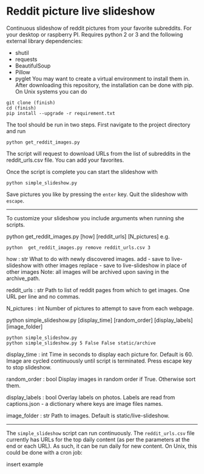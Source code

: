# Reddit picture live slideshow

Continuous slideshow of reddit pictures from your favorite subreddits. For your desktop or raspberry PI. Requires python 2 or 3 and the following external library dependencies:
 - shutil
 - requests
 - BeautifulSoup
 - Pillow
 - pyglet
You may want to create a virtual environment to install them in. After downloading this repository, the installation can be done with pip. On Unix systems you can do
```
git clone (finish)
cd (finish)
pip install --upgrade -r requirement.txt
```

The tool should be run in two steps. First navigate to the project directory and run
```
python get_reddit_images.py
```
The script will request to download URLs from the list of subreddits in the reddit_urls.csv file. You can add your favorites.

Once the script is complete you can start the slideshow with

```
python simple_slideshow.py
```

Save pictures you like by pressing the `enter` key. Quit the slideshow with `escape`.
___


To customize your slideshow you include arguments when running she scripts.

python get_reddit_images.py [how] [reddit_urls] [N_pictures]
e.g.
```
python  get_reddit_images.py remove reddit_urls.csv 3
```

how : str
    What to do with newly discovered images.
        add - save to live-slideshow with other images
        replace - save to live-slideshow in place of other images
    Note: all images will be archived upon saving in the archive_path.

reddit_urls : str
    Path to list of reddit pages from which to get images. One URL per line
    and no commas.

N_pictures : int
    Number of pictures to attempt to save from each webpage.


python simple_slideshow.py [display_time] [random_order] [display_labels] [image_folder]
```
python simple_slideshow.py
python simple_slideshow.py 5 False False static/archive
```

display_time : int
    Time in seconds to display each picture for. Default is 60.
    Image are cycled continuously until script is terminated. Press
    escape key to stop slideshow.

random_order : bool
    Display images in random order if True. Otherwise sort them.

display_labels : bool
    Overlay labels on photos. Labels are read from captions.json -
    a dictionary where keys are image files names.

image_folder : str
    Path to images. Default is static/live-slideshow.

___

The `simple_slideshow` script can run continuously. The `reddit_urls.csv` file currently has URLs for the top daily content (as per the parameters at the end or each URL). As such, it can be run daily for new content. On Unix, this could be done with a cron job:

insert example
